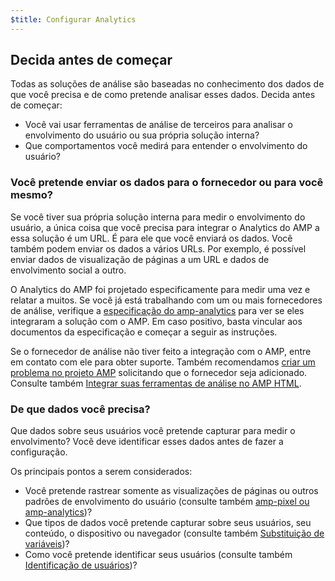 ```yaml
---
$title: Configurar Analytics
---
```


## Decida antes de começar

Todas as soluções de análise são baseadas no conhecimento dos dados de que você precisa
e de como pretende analisar esses dados. Decida antes de começar:

* Você vai usar ferramentas de análise de terceiros para analisar o envolvimento do usuário
ou sua própria solução interna?
* Que comportamentos você medirá para entender o envolvimento do usuário?

### Você pretende enviar os dados para o fornecedor ou para você mesmo?

Se você tiver sua própria solução interna para medir o envolvimento do usuário,
a única coisa que você precisa para integrar o Analytics do AMP a essa solução é um URL.
É para ele que você enviará os dados.
Você também podem enviar os dados a vários URLs.
Por exemplo, é possível enviar dados de visualização de páginas a um URL
e dados de envolvimento social a outro.

O Analytics do AMP foi projetado especificamente para medir uma vez e relatar a muitos.
Se você já está trabalhando com um ou mais fornecedores de análise,
verifique a
[especificação do amp-analytics](/docs/reference/extended/amp-analytics.html)
para ver se eles integraram a solução com o AMP.
Em caso positivo, basta vincular aos documentos da especificação
e começar a seguir as instruções.

Se o fornecedor de análise não tiver feito a integração com o AMP,
entre em contato com ele para obter suporte.
Também recomendamos [criar um problema no projeto AMP](https://github.com/ampproject/amphtml/issues/new)
solicitando que o fornecedor seja adicionado.
Consulte também
[Integrar suas ferramentas de análise no AMP HTML](https://github.com/ampproject/amphtml/blob/master/extensions/amp-analytics/integrating-analytics.md).

### De que dados você precisa?

Que dados sobre seus usuários você pretende capturar para medir o envolvimento?
Você deve identificar esses dados antes de fazer a configuração.

Os principais pontos a serem considerados:

* Você pretende rastrear somente as visualizações de páginas ou outros padrões de envolvimento do usuário
(consulte também [amp-pixel ou amp-analytics](/docs/guides/analytics/analytics_basics.html#use-amp-pixel-or-amp-analytics))?
* Que tipos de dados você pretende capturar sobre seus usuários, seu conteúdo,
o dispositivo ou navegador (consulte também [Substituição de variáveis](/docs/guides/analytics/analytics_basics.html#variable-substitution))?
* Como você pretende identificar seus usuários (consulte também [Identificação de usuários](/docs/guides/analytics/analytics_basics.html#user-identification))?
